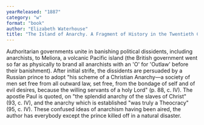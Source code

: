 ```yaml
---
yearReleased: "1887"
category: "w"
format: "book"
author: "Elizabeth Waterhouse"
title: "The Island of Anarchy. A Fragment of History in the Twentieth Century"
---
```

Authoritarian governments unite in banishing political dissidents, including anarchists, to Meliora, a volcanic Pacific island (the British government went so far as physically to brand all anarchists with an 'O' for 'Outlaw' before their banishment). After initial strife, the dissidents are persuaded by a Russian prince to adopt  "his scheme of a Christian Anarchy—a society of men set free from all outward law, set free, from the bondage of self and of evil desires, because the willing servants of a holy Lord" (p. 88, c. IV). The apostle Paul is quoted, on  "the splendid anarchy of the slaves of Christ" (93, c. IV), and the anarchy which is established "was truly a Theocracy" (95, c. IV). These confused ideas of anarchism having been aired, the author has everybody except the prince killed off in a natural disaster.